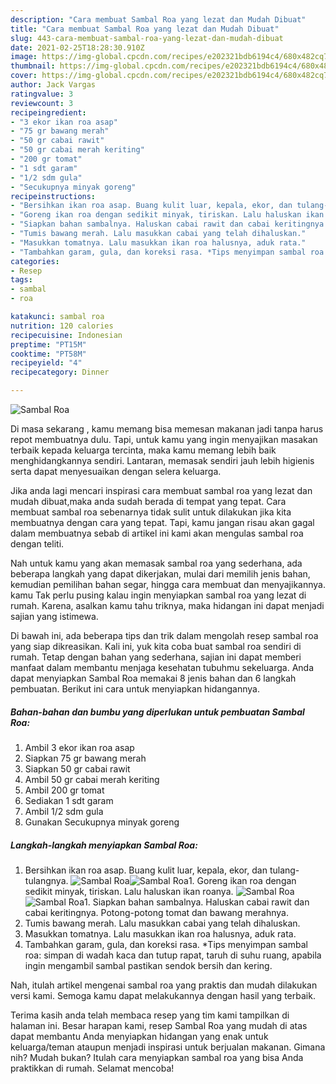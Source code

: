```yaml
---
description: "Cara membuat Sambal Roa yang lezat dan Mudah Dibuat"
title: "Cara membuat Sambal Roa yang lezat dan Mudah Dibuat"
slug: 443-cara-membuat-sambal-roa-yang-lezat-dan-mudah-dibuat
date: 2021-02-25T18:28:30.910Z
image: https://img-global.cpcdn.com/recipes/e202321bdb6194c4/680x482cq70/sambal-roa-foto-resep-utama.jpg
thumbnail: https://img-global.cpcdn.com/recipes/e202321bdb6194c4/680x482cq70/sambal-roa-foto-resep-utama.jpg
cover: https://img-global.cpcdn.com/recipes/e202321bdb6194c4/680x482cq70/sambal-roa-foto-resep-utama.jpg
author: Jack Vargas
ratingvalue: 3
reviewcount: 3
recipeingredient:
- "3 ekor ikan roa asap"
- "75 gr bawang merah"
- "50 gr cabai rawit"
- "50 gr cabai merah keriting"
- "200 gr tomat"
- "1 sdt garam"
- "1/2 sdm gula"
- "Secukupnya minyak goreng"
recipeinstructions:
- "Bersihkan ikan roa asap. Buang kulit luar, kepala, ekor, dan tulang-tulangnya."
- "Goreng ikan roa dengan sedikit minyak, tiriskan. Lalu haluskan ikan roanya."
- "Siapkan bahan sambalnya. Haluskan cabai rawit dan cabai keritingnya. Potong-potong tomat dan bawang merahnya."
- "Tumis bawang merah. Lalu masukkan cabai yang telah dihaluskan."
- "Masukkan tomatnya. Lalu masukkan ikan roa halusnya, aduk rata."
- "Tambahkan garam, gula, dan koreksi rasa. *Tips menyimpan sambal roa: simpan di wadah kaca dan tutup rapat, taruh di suhu ruang, apabila ingin mengambil sambal pastikan sendok bersih dan kering."
categories:
- Resep
tags:
- sambal
- roa

katakunci: sambal roa 
nutrition: 120 calories
recipecuisine: Indonesian
preptime: "PT15M"
cooktime: "PT58M"
recipeyield: "4"
recipecategory: Dinner

---
```



![Sambal Roa](https://img-global.cpcdn.com/recipes/e202321bdb6194c4/680x482cq70/sambal-roa-foto-resep-utama.jpg)

Di masa  sekarang , kamu memang bisa memesan makanan jadi tanpa harus repot membuatnya dulu. Tapi, untuk kamu yang ingin menyajikan masakan terbaik kepada keluarga tercinta, maka kamu memang lebih baik menghidangkannya sendiri. Lantaran, memasak sendiri jauh lebih higienis serta dapat menyesuaikan dengan selera keluarga.

Jika anda lagi mencari inspirasi cara membuat sambal roa yang lezat dan mudah dibuat,maka anda sudah berada di tempat yang tepat. Cara membuat sambal roa  sebenarnya tidak sulit untuk dilakukan jika kita membuatnya dengan cara yang tepat. Tapi, kamu jangan risau akan gagal dalam membuatnya 
sebab di artikel ini kami akan mengulas sambal roa dengan teliti.  



Nah untuk kamu yang akan memasak sambal roa yang sederhana, ada beberapa langkah yang dapat dikerjakan, mulai dari memilih jenis bahan, kemudian pemilihan bahan segar, hingga cara membuat dan menyajikannya. kamu Tak perlu pusing kalau ingin menyiapkan sambal roa yang lezat di rumah. Karena, asalkan kamu  tahu triknya, maka hidangan ini dapat menjadi sajian yang istimewa.

Di bawah ini, ada beberapa tips dan trik dalam mengolah resep sambal roa yang siap dikreasikan. Kali ini, yuk kita coba buat sambal roa sendiri di rumah. Tetap dengan bahan yang sederhana, sajian ini dapat memberi manfaat dalam membantu menjaga kesehatan tubuhmu sekeluarga. Anda dapat menyiapkan Sambal Roa memakai 8 jenis bahan dan 6 langkah pembuatan. Berikut ini cara untuk menyiapkan hidangannya.

<!--inarticleads1-->

##### Bahan-bahan dan bumbu yang diperlukan untuk pembuatan Sambal Roa:

1. Ambil 3 ekor ikan roa asap
1. Siapkan 75 gr bawang merah
1. Siapkan 50 gr cabai rawit
1. Ambil 50 gr cabai merah keriting
1. Ambil 200 gr tomat
1. Sediakan 1 sdt garam
1. Ambil 1/2 sdm gula
1. Gunakan Secukupnya minyak goreng




<!--inarticleads2-->

##### Langkah-langkah menyiapkan Sambal Roa:

1. Bersihkan ikan roa asap. Buang kulit luar, kepala, ekor, dan tulang-tulangnya.
<img src="https://img-global.cpcdn.com/steps/ee771af401b660b3/160x128cq70/sambal-roa-langkah-memasak-1-foto.jpg" alt="Sambal Roa"><img src="https://img-global.cpcdn.com/steps/dc55571b3ff63c0a/160x128cq70/sambal-roa-langkah-memasak-1-foto.jpg" alt="Sambal Roa">1. Goreng ikan roa dengan sedikit minyak, tiriskan. Lalu haluskan ikan roanya.
<img src="https://img-global.cpcdn.com/steps/bd95f0ad66fdf866/160x128cq70/sambal-roa-langkah-memasak-2-foto.jpg" alt="Sambal Roa"><img src="https://img-global.cpcdn.com/steps/093c476c4af6edc0/160x128cq70/sambal-roa-langkah-memasak-2-foto.jpg" alt="Sambal Roa">1. Siapkan bahan sambalnya. Haluskan cabai rawit dan cabai keritingnya. Potong-potong tomat dan bawang merahnya.
1. Tumis bawang merah. Lalu masukkan cabai yang telah dihaluskan.
1. Masukkan tomatnya. Lalu masukkan ikan roa halusnya, aduk rata.
1. Tambahkan garam, gula, dan koreksi rasa. *Tips menyimpan sambal roa: simpan di wadah kaca dan tutup rapat, taruh di suhu ruang, apabila ingin mengambil sambal pastikan sendok bersih dan kering.




Nah, itulah artikel mengenai  sambal roa  yang praktis dan mudah dilakukan versi kami. Semoga kamu dapat melakukannya dengan hasil yang terbaik. 

Terima kasih anda telah membaca resep yang tim kami tampilkan di halaman ini. Besar harapan kami, resep  Sambal Roa yang mudah di atas dapat membantu Anda menyiapkan hidangan yang enak untuk keluarga/teman ataupun menjadi inspirasi untuk berjualan makanan. Gimana nih? Mudah bukan? Itulah cara menyiapkan sambal roa yang bisa Anda praktikkan di rumah. Selamat mencoba!

